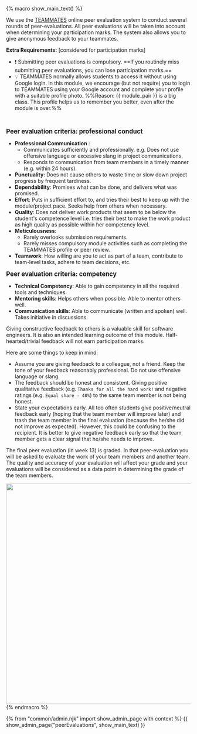 {% macro show_main_text() %}
<div id="main">

We use the [TEAMMATES](http://teammatesv4.appspot.com/) online peer evaluation system to conduct several rounds of peer-evaluations.
All peer evaluations will be taken into account when determining your participation marks. The system also allows you to give anonymous feedback to your teammates.

<span id="extra-requirements">

**Extra Requirements:** [considered for participation marks]

* :exclamation: Submitting peer evaluations is compulsory. ==If you routinely miss submitting peer evaluations, you can lose participation marks.==
* :bulb: TEAMMATES normally allows students to access it without using Google login. In this module, we encourage (but not require) you to login to TEAMMATES using your Google account and complete your profile with a <trigger trigger="click" for="modal:peerEvaluations-suitablePhoto">suitable profile photo</trigger>. %%Reason: {{ module_pair }} is a big class. This profile helps us to remember you better, even after the module is over.%%

<modal title="%%Admin {{ icon_embedding }} Project → Deliverables → Website (extract)%%" id="modal:peerEvaluations-suitablePhoto">
  <include src="project-deliverables.md#profile-photo" />
</modal>

</span>

<div id="peerEvaluation-criteria">

<big>**Peer evaluation criteria: professional conduct**</big>
* **Professional Communication** : 
  * Communicates sufficiently and professionally. e.g. Does not use offensive language or excessive slang in project communications.
  * Responds to communication from team members in a timely manner (e.g. within 24 hours).
* **Punctuality**: Does not cause others to waste time or slow down project progress by frequent tardiness.
* **Dependability**: Promises what can be done, and delivers what was promised.
* **Effort**: Puts in sufficient effort to, and tries their best to keep up with the module/project pace. Seeks help from others when necessary.
* **Quality**: Does not deliver work products that seem to be below the student's competence level i.e. tries their best to make the work product as high quality as possible within her competency level.
* **Meticulousness**:
  * Rarely overlooks submission requirements.
  * Rarely misses compulsory module activities such as completing the TEAMMATES profile or peer review.
* **Teamwork**: How willing are you to act as part of a team, contribute to team-level tasks, adhere to team decisions, etc.

  
<big>**Peer evaluation criteria: competency**</big>
* **Technical Competency**: Able to gain competency in all the required tools and techniques.
* **Mentoring skills**: Helps others when possible. Able to mentor others well.
* **Communication skills**: Able to communicate (written and spoken) well. Takes initiative in discussions.
</div>

<span id="giving-peer-feedback">

Giving constructive feedback to others is a valuable skill for software engineers. It is also an intended learning outcome of this module. Half-hearted/trivial feedback will not earn participation marks.

Here are some things to keep in mind:

* Assume you are giving feedback to a colleague, not a friend. Keep the tone of your feedback reasonably professional. Do not use offensive language or slang.
* The feedback should be honest and consistent. Giving positive qualitative feedback (e.g. `Thanks for all the hard work!` and negative ratings (e.g. `Equal share - 40%`) to the same team member is not being honest.
* State your expectations early. All too often students give positive/neutral feedback early (hoping that the team member will improve later) and trash the team member in the final evaluation (because the he/she did not improve as expected). However, this could be confusing to the recipient. It is better to give negative feedback early so that the team member gets a clear signal that he/she needs to improve.

</span>

The final peer evaluation (in week 13) is graded. In that peer-evaluation you will be asked to evaluate the work of your team members and another team. The quality and accuracy of your evaluation will affect your grade and your evaluations will be considered as a data point in determining the grade of the team members.

<img src="{{baseUrl}}/admin/images/peer evaluations.png" width="600px">



</div>
{% endmacro %}

{% from "common/admin.njk" import show_admin_page with context %}
{{ show_admin_page("peerEvaluations", show_main_text) }}